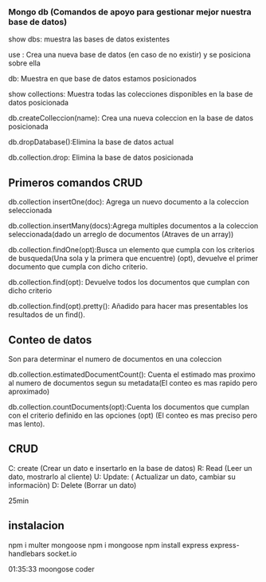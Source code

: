 ### Mongo db (Comandos de apoyo para gestionar mejor nuestra base de datos)

show dbs: muestra las bases de datos existentes

use <db name>: Crea una nueva base de datos (en caso de no existir) y se posiciona sobre ella

db: Muestra en que base de datos estamos posicionados

show collections: Muestra todas las colecciones disponibles  en la base de datos posicionada

db.createColleccion(name): Crea una nueva coleccion en la base de datos posicionada

db.dropDatabase():Elimina la base de datos actual

db.collection.drop: Elimina la base de datos posicionada

## Primeros comandos CRUD

db.collection insertOne(doc): Agrega un nuevo documento a la coleccion seleccionada

db.collection.insertMany(docs):Agrega multiples documentos a la coleccion seleccionada(dado un arreglo de documentos (Atraves de un array))

db.collection.findOne(opt):Busca un elemento que cumpla con los criterios de busqueda(Una sola y la primera que encuentre) (opt), devuelve el primer documento que cumpla con dicho criterio.

db.collection.find(opt): Devuelve todos los documentos que cumplan con dicho criterio

db.collection.find(opt).pretty(): Añadido para hacer mas presentables los resultados de un find().


## Conteo de datos 
Son para determinar el numero de documentos en una coleccion

db.collection.estimatedDocumentCount(): Cuenta el estimado mas proximo al numero de documentos segun su metadata(El conteo es mas rapido pero aproximado)

db.collection.countDocuments(opt):Cuenta los documentos que cumplan con el criterio definido en las opciones (opt) (El conteo es mas preciso pero mas lento).

## CRUD

C: create (Crear un dato e insertarlo en la base de datos)
R: Read (Leer un dato, mostrarlo al cliente)
U: Update: ( Actualizar un dato, cambiar su informaciòn)
D: Delete (Borrar un dato)

25min

## instalacion

npm i multer mongoose
npm i mongoose
npm install express express-handlebars socket.io

01:35:33 moongose coder
